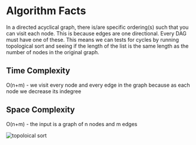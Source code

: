 # Algorithm Facts
In a directed acyclical graph, there is/are specific ordering(s) such that you can visit each node. This is because edges are one directional. Every DAG must have one of these. This means we can tests for cycles by running topological sort and seeing if the length of the list is the same length as the number of nodes in the original graph.

## Time Complexity
O(n+m) - we visit every node and every edge in the graph because as each node we decrease its indegree

## Space Complexity
O(n+m) - the input is a graph of n nodes and m edges 

<img src="https://assets.leetcode.com/users/images/63bd7ad6-403c-42f1-b8bb-2ea41e42af9a_1613794080.8115625.png" alt="topoloical sort"/>
